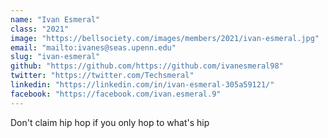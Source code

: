```yaml
---
name: "Ivan Esmeral"
class: "2021"
image: "https://bellsociety.com/images/members/2021/ivan-esmeral.jpg"
email: "mailto:ivanes@seas.upenn.edu"
slug: "ivan-esmeral"
github: "https://github.com/https://github.com/ivanesmeral98"
twitter: "https://twitter.com/Techsmeral"
linkedin: "https://linkedin.com/in/ivan-esmeral-305a59121/"
facebook: "https://facebook.com/ivan.esmeral.9"
---
```

Don't claim hip hop if you only hop to what's hip